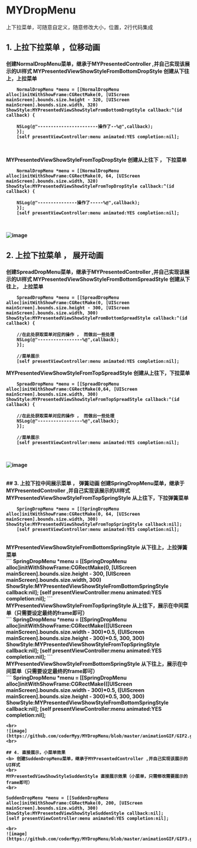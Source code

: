 # MYDropMenu
上下拉菜单，可随意自定义，随意修改大小，位置，2行代码集成



## 1. 上拉下拉菜单 ，位移动画<p>

<b>创建NormalDropMenu菜单，继承于MYPresentedController ,并自己实现该展示的UI样式
MYPresentedViewShowStyleFromBottomDropStyle  创建从下往上，上拉菜单
<br>
```
    NormalDropMenu *menu = [[NormalDropMenu alloc]initWithShowFrame:CGRectMake(0, [UIScreen mainScreen].bounds.size.height - 320, [UIScreen mainScreen].bounds.size.width, 320) ShowStyle:MYPresentedViewShowStyleFromBottomDropStyle callback:^(id callback) {

    NSLog(@"-----------------------操作了--%@",callback);
    }];
    [self presentViewController:menu animated:YES completion:nil];

```
<br>

MYPresentedViewShowStyleFromTopDropStyle 创建从上往下 ， 下拉菜单
```
    NormalDropMenu *menu = [[NormalDropMenu alloc]initWithShowFrame:CGRectMake(0, 64, [UIScreen mainScreen].bounds.size.width, 320) ShowStyle:MYPresentedViewShowStyleFromTopDropStyle callback:^(id callback) {

    NSLog(@"---------------操作了-----%@",callback);
    }];
    [self presentViewController:menu animated:YES completion:nil];

```
<br>

![image](https://github.com/coderMyy/MYDropMenu/blob/master/animationGIF/GIF.gif)

## 2. 上拉下拉菜单 ， 展开动画<p>
<b> 创建SpreadDropMenu菜单，继承于MYPresentedController ,并自己实现该展示的UI样式
MYPresentedViewShowStyleFromBottomSpreadStyle 创建从下往上， 上拉菜单
<br>
```
    SpreadDropMenu *menu = [[SpreadDropMenu alloc]initWithShowFrame:CGRectMake(0, [UIScreen mainScreen].bounds.size.height - 300, [UIScreen mainScreen].bounds.size.width, 300) ShowStyle:MYPresentedViewShowStyleFromBottomSpreadStyle callback:^(id callback) {

    //在此处获取菜单对应的操作 ， 而做出一些处理
    NSLog(@"-----------------%@",callback);
    }];

    //菜单展示
    [self presentViewController:menu animated:YES completion:nil];

``` 
MYPresentedViewShowStyleFromTopSpreadStyle 创建从上往下，下拉菜单
<br>
```
    SpreadDropMenu *menu = [[SpreadDropMenu alloc]initWithShowFrame:CGRectMake(0,64, [UIScreen mainScreen].bounds.size.width, 300) ShowStyle:MYPresentedViewShowStyleFromTopSpreadStyle callback:^(id callback) {

    //在此处获取菜单对应的操作 ， 而做出一些处理
    NSLog(@"-----------------%@",callback);
    }];

    //菜单展示
    [self presentViewController:menu animated:YES completion:nil];

```
<br>

![image](https://github.com/coderMyy/MYDropMenu/blob/master/animationGIF/GIF1.gif)

<br>
## 3. 上拉下拉中间展示菜单 ， 弹簧动画
<b> 创建SpringDropMenu菜单，继承于MYPresentedController ,并自己实现该展示的UI样式
<br>
MYPresentedViewShowStyleFromTopSpringStyle 从上往下，下拉弹簧菜单
<br>

```
    SpringDropMenu *menu = [[SpringDropMenu alloc]initWithShowFrame:CGRectMake(0, 64, [UIScreen mainScreen].bounds.size.width, 300) ShowStyle:MYPresentedViewShowStyleFromTopSpringStyle callback:nil];
    [self presentViewController:menu animated:YES completion:nil];

```
<br>
MYPresentedViewShowStyleFromBottomSpringStyle 从下往上，上拉弹簧菜单
<br>
```
    SpringDropMenu *menu = [[SpringDropMenu alloc]initWithShowFrame:CGRectMake(0, [UIScreen mainScreen].bounds.size.height - 300, [UIScreen mainScreen].bounds.size.width, 300) ShowStyle:MYPresentedViewShowStyleFromBottomSpringStyle callback:nil];
    [self presentViewController:menu animated:YES completion:nil];
```
<br>
MYPresentedViewShowStyleFromTopSpringStyle 从上往下，展示在中间菜单（只需要设定最终的frame即可）
<br>
```
    SpringDropMenu *menu = [[SpringDropMenu alloc]initWithShowFrame:CGRectMake(([UIScreen mainScreen].bounds.size.width - 300)*0.5, ([UIScreen mainScreen].bounds.size.height - 300)*0.5, 300, 300) ShowStyle:MYPresentedViewShowStyleFromTopSpringStyle callback:nil];
    [self presentViewController:menu animated:YES completion:nil];
```
<br>
MYPresentedViewShowStyleFromBottomSpringStyle 从下往上，展示在中间菜单（只需要设定最终的frame即可）
<br>
```
    SpringDropMenu *menu = [[SpringDropMenu alloc]initWithShowFrame:CGRectMake(([UIScreen mainScreen].bounds.size.width - 300)*0.5, ([UIScreen mainScreen].bounds.size.height - 300)*0.5, 300, 300) ShowStyle:MYPresentedViewShowStyleFromBottomSpringStyle callback:nil];
    [self presentViewController:menu animated:YES completion:nil];

```
<br>
![image](https://github.com/coderMyy/MYDropMenu/blob/master/animationGIF/GIF2.gif)
<br>

## 4. 直接展示，小菜单效果
<b> 创建SuddenDropMenu菜单，继承于MYPresentedController ,并自己实现该展示的UI样式
<br>
MYPresentedViewShowStyleSuddenStyle 直接展示效果（小菜单，只需修改需要展示的frame即可）
<br>
```
    SuddenDropMenu *menu = [[SuddenDropMenu alloc]initWithShowFrame:CGRectMake(0, 200, [UIScreen mainScreen].bounds.size.width, 300) ShowStyle:MYPresentedViewShowStyleSuddenStyle callback:nil];
    [self presentViewController:menu animated:YES completion:nil];

```
<br>
![image](https://github.com/coderMyy/MYDropMenu/blob/master/animationGIF/GIF3.gif)






